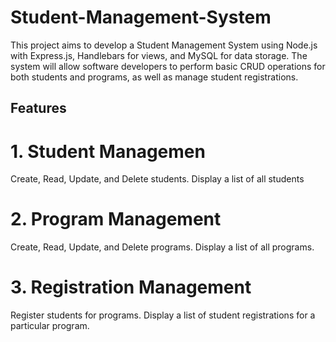 # Student-Management-System
This project aims to develop a Student Management System using Node.js with Express.js, Handlebars for views, and MySQL for data storage. The system will allow software developers to perform basic CRUD operations for both students and programs, as well as manage student registrations.

## Features
# 1. Student Managemen
Create, Read, Update, and Delete students.
Display a list of all students

# 2. Program Management
Create, Read, Update, and Delete programs.
Display a list of all programs.

# 3. Registration Management
Register students for programs.
Display a list of student registrations for a particular program.


